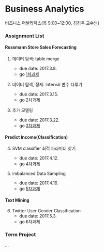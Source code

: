 # Business Analytics
비즈니스 어낼리틱스(목 9:00~12:00, 김경옥 교수님)

### Assignment List

#### Rossmann Store Sales Forecasting
1. 데이터 탐색: table merge
    - due date: 2017.3.8.
    - go [1차과제](./BA#1_RossmannSales.ipynb)

2. 데이터 탐색, 정제: Interval 변수 다루기
    - due date: 2017.3.15.
    - go [2차과제](./BA#2_RossmannSales.ipynb)

3. 추가 모델링
    - due date: 2017.3.22.
    - go [3차과제](./BA#3_RossmannSales.ipynb)

#### Predict Income(Classification)
4. SVM classifier 최적 파라미터 찾기
	- due date: 2017.4.12.
	- go [4차과제](./BA#4_Credit-card-client)

5. Imbalanced Data Sampling
	- due date: 2017.4.19.
	- go [5차과제](./BA#5_Credit-card-client)

#### Text Mining
6. Twitter User Gender Classification
	- due date: 2017.5.3.
	- go 6차과제

### Term Project
...


